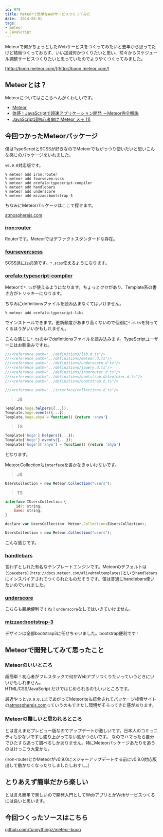 ```yaml
---
id: 979
title: Meteorで簡単なWebサービスつくってみた
date:  2014-09-01
tags:
- meteor
- JavaScript
---
```


Meteorで何かちょっとしたWebサービスをつくってみたいと去年から思ってたけど結局つくっておらず、いい加減何かつくりたいと思い、前々からスケジュール調整サービスつくりたいと思っていたのでようやくつくってみました。

[http://boon.meteor.com/](http://boon.meteor.com/)

## Meteorとは？

Meteorについてはここらへんがくわしいです。

- [Meteor](https://www.meteor.com/)
- [体感！JavaScriptで超速アプリケーション開発 －Meteor完全解説](http://gihyo.jp/dev/serial/01/meteor/)
- [JavaScript超初心者向け Meteor メモ (1)](http://qiita.com/tadfmac/items/a63bb85e5cfb12bbbfc8)

## 今回つかったMeteorパッケージ

僕はTypeScriptとSCSSが好きなのでMeteorでもがっつり使いたいと思いこんな感じのパッケージをいれました。

`v0.9.0`対応版です。

```
% meteor add iron:router
% meteor add fourseven:scss
% meteor add orefalo:typescript-compiler
% meteor add handlebars
% meteor add underscore
% meteor add mizzao:bootstrap-3
```

ちなみにMeteorパッケージはここで探せます。

[atmospherejs.com](http://atmospherejs.com/)

### [iron:router](https://github.com/EventedMind/iron-router)

Routerです。Meteorではデファクトスタンダードな存在。

### [fourseven:scss](https://github.com/fourseven/meteor-scss/)

SCSS派には必須です。`*.scss`使えるようになります。

### [orefalo:typescript-compiler](https://github.com/orefalo/meteor-typescript-compiler/)

Meteorで`*.ts`が使えるようになります。ちょっとクセがあり、Template系の書き方がトリッキーになります。

ちなみにdefinitionsファイルを読み込まなくてはいけません。

```
% meteor add orefalo:typescript-libs
```

でインストールできます。更新頻度があまり高くないので個別に`*.d.ts`を持ってくるほうがいいかもしれません。

こんな感じに`*.ts`の中でdefinitionsファイルを読み込みます。TypeScriptユーザーにはお馴染みですね。

```js
///<reference path="../definitions/lib.d.ts"/>
///<reference path="../definitions/meteor.d.ts"/>
///<reference path="../definitions/underscore.d.ts"/>
///<reference path="../definitions/jquery.d.ts"/>
///<reference path="../definitions/ironrouter.d.ts"/>
///<reference path="../definitions/bootstrap.datepicker.d.ts"/>
///<reference path="../definitions/bootstrap.d.ts"/>

///<reference path="../interface/collections.d.ts"/>
```

> JS

```js
Template.hoge.helpers({...});
Template.hoge.events({...});
Template.hoge.ahya = function() {return 'ahya'}
```

> TS

```js
Template['hoge'].helpers({...});
Template['hoge'].events({...});
Template['hoge']['ahya'] = function() {return 'ahya'}
```

となります。

Meteor.Collectionも`interface`を書かなきゃいけないです。

> JS

```js
UsersCollection = new Meteor.Collection("users");
```

> TS

```js
interface IUsersCollection {
    _id?: string;
    name: string;
}

declare var UsersCollection: Meteor.Collection<IUsersCollection>;

UsersCollection = new Meteor.Collection("users");
```

こんな感じです。

### [handlebars](http://handlebarsjs.com/)

言わずとしれた有名なテンプレートエンジンです。Meteorのデフォルトは`[Spacebars](http://docs.meteor.com/#livehtmltemplates)`という`handlebars`にインスパイアされてつくられたものだそうです。僕は普通にhandlebars使いたいのでいれました。

### [underscore](http://underscorejs.org/)

こちらも超絶便利ですね！`underscore`なしではいきていけません。

### [mizzao:bootstrap-3](https://github.com/mizzao/meteor-bootstrap-3/)

デザインは全部bootstrap3に任せちゃいました。bootstrap便利です！

## Meteorで開発してみて思ったこと

### Meteorのいいところ

超簡単！初心者がフルスタックで何かWebアプリつくりたいっていうときにいいかもしれません。<br>
HTML/CSS/JavaScript だけではじめられるのもいいところです。

最近やっと`v0.9.0.1`まであがってMeteoriteも統合されてパッケージ検索サイトの[atmospherejs.com](http://atmospherejs.com/)っていうのもできたし環境がそろってきた感があります。

### Meteorの難しいと思われるところ

とは言えまだプレビュー版なのでアップデートが激しいです。日本人のコミュニティも少ないですし盛り上がってない感がつらいです。
なのでハマったら自分でひたすら追って調べるしかありません。特にMeteorパッケージあたりを追うのはけっこう大変かも。

(iron-routerとかMeteorがv0.9.0にメジャーアップデートする前にv0.9.0対応版出して動かなくなったりしましたしおすし。)

## とりあえず簡単だから楽しい

とは言え簡単で楽しいので開発入門としてWebアプリとかWebサービスつくるには良いと思います。

## 今回つくったソースはこちら

[github.com/funnythingz/meteor-boon](https://github.com/funnythingz/meteor-boon)

